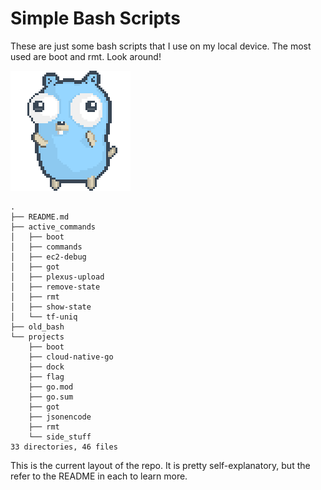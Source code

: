# Simple Bash Scripts

These are just some bash scripts that I use on my local device. The most used are boot and rmt. Look around!

![Go Gopher Dancing]("./../.images/gopher-dance-long-3x.gif)

```
.
├── README.md
├── active_commands
│   ├── boot
│   ├── commands
│   ├── ec2-debug
│   ├── got
│   ├── plexus-upload
│   ├── remove-state
│   ├── rmt
│   ├── show-state
│   └── tf-uniq
├── old_bash
└── projects
    ├── boot
    ├── cloud-native-go
    ├── dock
    ├── flag
    ├── go.mod
    ├── go.sum
    ├── got
    ├── jsonencode
    ├── rmt
    └── side_stuff
33 directories, 46 files
```

This is the current layout of the repo. It is pretty self-explanatory, but the refer to the README in each to learn more.